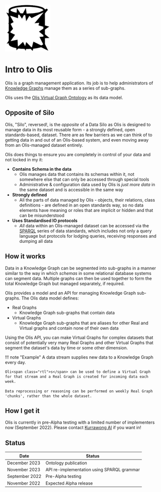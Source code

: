 ![](assets/olis-logo.png)

# Intro to Olis

Oli<span class="rtl">s</span> is a graph management application. Its job is to help administrators of [Knowledge Graphs](https://en.wikipedia.org/wiki/Knowledge_graph) manage them as a series of sub-graphs.

Oli<span class="rtl">s</span> uses the [Oli<span class="rtl">s</span> Virtual Graph Ontology](ont.md) as its data model.

## Opposite of Silo

Oli<span class="rtl">s</span>, "Silo", reversed!, is the _opposite_ of a Data Silo as Oli<span class="rtl">s</span> is designed to manage data in its most reusable form - a strongly defined, open standards-based, dataset. There are as few barriers as we can think of to getting data in and out of an Oli<span class="rtl">s</span>-based system, and even moving away from an Oli<span class="rtl">s</span>-managed dataset entirely.

Oli<span class="rtl">s</span> does things to ensure you are completely in control of your data and not locked in my it:

* **Contains Schema in the data**
    * Oli<span class="rtl">s</span> manages data that contains its schemas within it, not somewhere else that can only be accessed through special tools
    * Administrative & configuration data used by Oli<span class="rtl">s</span> is _just more data_ in the same dataset and is accessible in the same way 
* **Strongly defined**
    * All the parts of data managed by Oli<span class="rtl">s</span> - objects, their relations, class definitions - are defined in an open standards way, so no data elements have meaning or roles that are implicit or hidden and that can be misunderstood  
* **Uses Standardised IO protocols**
    * _All_ data within an Oli<span class="rtl">s</span>-managed dataset can be accessed via the [SPARQL](http://www.w3.org/TR/sparql11-overview/) series of data standards, which includes not only a query language but protocols for lodging queries, receiving responses and dumping all data
    
## How it works

Data in a Knowledge Graph can be segmented into sub-graphs in a manner similar to the way in which _schemas_ in some relational database systems can segment data. Multiple graphs can then be used together to form the total Knowledge Graph but managed separately, if required.

Oli<span class="rtl">s</span> provides a model and an API for managing Knowledge Graph sub-graphs. The Oli<span class="rtl">s</span> data model defines:

* Real Graphs
    * Knowledge Graph sub-graphs that contain data
* Virtual Graphs
    * Knowledge Graph sub-graphs that are aliases for other Real and Virtual graphs and contain none of their own data

Using the Oli<span class="rtl">s</span> API, you can make Virtual Graphs for complex datasets that consist of potentially very many Real Graphs and other Virtual Graphs that segment the dataset's data by time or some other dimension.

!!! note "Example"
    A data stream supplies new data to a Knowledge Graph every day.

    Oli<span class="rtl">s</span> can be used to define a Virtual Graph for that stream and a Real Graph is created for incoming data each week.

    Data reprocessing or reasoning can be performed on weekly Real Graph 'chunks', rather than the whole dataset.

## How I get it

Oli<span class="rtl">s</span> is currently in pre-Alpha testing with a limited number of implementers now (September 2022). Please contact [Kurrawong AI](https://kurrawong.ai) if you want in!

## Status

**Date** | **Status**
--- | ---
December 2023 | Ontology publication
November 2023 | API re-implementation using SPARQL grammar
September 2022 | Pre-Alpha testing
November 2022 | Expected Alpha release

